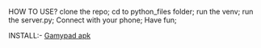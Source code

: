 HOW TO USE?
clone the repo;
cd to python_files folder;
run the venv;
run the server.py;
Connect with your phone;
Have fun;

INSTALL:- 
[Gamypad apk](https://github.com/abhijeetsagr-g/gamypad/releases)
